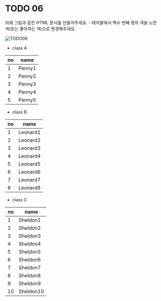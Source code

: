 ﻿TODO 06
========
아래 그림과 같은 HTML 문서를 만들어주세요. - 테이블에서 짝수 번째 행의 색을 노란색(또는 좋아하는 색)으로 변경해주세요.

![TODO06](https://github.com/ByungChangYoo/clipsoft/blob/master/javascript/01/todo/images/todo_06.png)

* class A

no | name
------------  | ------------ 
1  | Penny1
2  | Penny2
3  | Penny3
4  | Penny4
5  | Penny5

* class B

no | name
------------  | ------------ 
1  | Leonard1
2  | Leonard2
3  | Leonard3
4  | Leonard4
5  | Leonard5
6  | Leonard6
7  | Leonard7
8  | Leonard8


* class C

no | name
------------  | ------------ 
1  | Sheldon1
2  | Sheldon2
3  | Sheldon3
4  | Sheldon4
5  | Sheldon5
6  | Sheldon6
7  | Sheldon7
8  | Sheldon8
9  | Sheldon9
10  | Sheldon10





